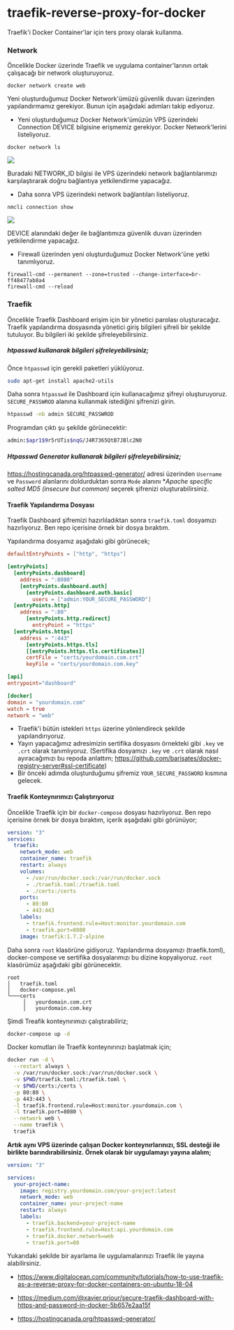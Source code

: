 # traefik-reverse-proxy-for-docker

Traefik'i Docker Container'lar için ters proxy olarak kullanma.


### Network

Öncelikle Docker üzerinde Traefik ve uygulama container'larının ortak çalışacağı bir network oluşturuyoruz.

```
docker network create web
```

Yeni oluşturduğumuz Docker Network'ümüzü güvenlik duvarı üzerinden yapılandırmamız gerekiyor. Bunun için aşağıdaki adımları takip ediyoruz.

- Yeni oluşturduğumuz Docker Network'ümüzün VPS üzerindeki Connection DEVICE bilgisine erişmemiz gerekiyor. Docker Network'lerini listeliyoruz.

```
docker network ls
```

[![](http://barisates.com/git/traefik/network-ls.png)](http://barisates.com/git/traefik/network-ls.png)

Buradaki NETWORK_ID bilgisi ile VPS üzerindeki network bağlantılarımızı karşılaştırarak doğru bağlantıya yetkilendirme yapacağız.

- Daha sonra VPS üzerindeki network bağlantıları listeliyoruz.

```
nmcli connection show
```

[![](http://barisates.com/git/traefik/network-connection.png)](http://barisates.com/git/traefik/network-connection.png)

DEVICE alanındaki değer ile bağlantımıza güvenlik duvarı üzerinden yetkilendirme yapacağız.

- Firewall üzerinden yeni oluşturduğumuz Docker Network'üne yetki tanımlıyoruz.

 ```
firewall-cmd --permanent --zone=trusted --change-interface=br-ff48477ab8a4
firewall-cmd --reload
```

### Traefik

Öncelikle Traefik Dashboard erişim için bir yönetici parolası oluşturacağız. Traefik yapılandırma dosyasında yönetici giriş bilgileri şifreli bir şekilde tutuluyor. Bu bilgileri iki şekilde şifreleyebilirsiniz.

##### htpasswd kullanarak bilgileri şifreleyebilirsiniz;

Önce `htpasswd` için gerekli paketleri yüklüyoruz.

```bash
sudo apt-get install apache2-utils
```

Daha sonra `htpasswd` ile Dashboard için kullanacağımız şifreyi oluşturuyoruz. `SECURE_PASSWROD` alanına kullanmak istediğini şifrenizi girin.

```bash
htpasswd -nb admin SECURE_PASSWROD
```

Programdan çıktı şu şekilde görünecektir:

```bash
admin:$apr1$9r5rUTis$nqG/J4R7365QtB7JBlc2N0
```

##### Htpasswd Generator kullanarak bilgileri şifreleyebilirsiniz;

https://hostingcanada.org/htpasswd-generator/ adresi üzerinden `Username` ve `Password` alanlarını doldurduktan sonra `Mode` alanını **Apache specific salted MD5 (insecure but common)* seçerek şifrenizi oluşturabilirsiniz.

#### Traefik Yapılandırma Dosyası

Traefik Dashboard şifremizi hazırlıladıktan sonra `traefik.toml` dosyamızı hazırlıyoruz. Ben repo içerisine örnek bir dosya bıraktım.

Yapılandırma dosyamız aşağıdaki gibi görünecek;

```toml
defaultEntryPoints = ["http", "https"]

[entryPoints]
  [entryPoints.dashboard]
    address = ":8080"
    [entryPoints.dashboard.auth]
      [entryPoints.dashboard.auth.basic]
        users = ["admin:YOUR_SECURE_PASSWORD"]
  [entryPoints.http]
    address = ":80"
      [entryPoints.http.redirect]
        entryPoint = "https"
  [entryPoints.https]
    address = ":443"
      [entryPoints.https.tls]
      [[entryPoints.https.tls.certificates]]
      certFile = "certs/yourdomain.com.crt"
      keyFile = "certs/yourdomain.com.key"

[api]
entrypoint="dashboard"

[docker]
domain = "yourdomain.com"
watch = true
network = "web"
```
- Traefik'i bütün istekleri `https` üzerine yönlendireck şekilde yapılandırıyoruz. 
- Yayın yapacağımız adresimizin sertifika dosyasını örnekteki gibi `.key` ve `.crt` olarak tanımlıyoruz. (Sertifika dosyamızı `.key` ve `.crt` olarak nasıl ayıracağımızı bu repoda anlattım; https://github.com/barisates/docker-registry-server#ssl-certificate)
- Bir önceki adımda oluşturduğumu şifremiz `YOUR_SECURE_PASSWORD` kısmına gelecek.

#### Traefik Konteynırımızı Çalıştırıyoruz

Öncelikle Traefik için bir `docker-compose` dosyası hazırlıyoruz. Ben repo içerisine örnek bir dosya bıraktım, içerik aşağıdaki gibi görünüyor;

```yml
version: "3"
services:
  traefik:
    network_mode: web
    container_name: traefik
    restart: always
    volumes:
      - /var/run/docker.sock:/var/run/docker.sock
      - ./traefik.toml:/traefik.toml
      - ./certs:/certs
    ports:
      - 80:80
      - 443:443
    labels:
      - traefik.frontend.rule=Host:monitor.yourdomain.com
      - traefik.port=8080
    image: traefik:1.7.2-alpine
```

Daha sonra `root` klasörüne gidiyoruz. Yapılandırma dosyamızı (traefik.toml), docker-compose ve sertifika dosyalarımızı bu dizine kopyalıyoruz. `root` klasörümüz aşağıdaki gibi görünecektir.

```
root
│   traefik.toml
│   docker-compose.yml 
└───certs
     │   yourdomain.com.crt
     │   yourdomain.com.key
```

Şimdi Treafik konteynırımızı çalıştırabiliriz;

```bash
docker-compose up -d
```

Docker komutları ile Traefik konteynırınızı başlatmak için;

```bash
docker run -d \
  --restart always \
  -v /var/run/docker.sock:/var/run/docker.sock \
  -v $PWD/traefik.toml:/traefik.toml \
  -v $PWD/certs:/certs \
  -p 80:80 \
  -p 443:443 \
  -l traefik.frontend.rule=Host:monitor.yourdomain.com \
  -l traefik.port=8080 \
  --network web \
  --name traefik \
  traefik
```

**Artık aynı VPS üzerinde çalışan Docker konteynırlarınızı, SSL desteği ile birlikte barındırabilirsiniz. Örnek olarak bir uygulamayı yayına alalım;**

```yml
version: "3"

services:
  your-project-name:
    image: registry.yourdomain.com/your-project:latest
    network_mode: web
    container_name: your-project-name
    restart: always
    labels:
      - traefik.backend=your-project-name
      - traefik.frontend.rule=Host:api.yourdomain.com
      - traefik.docker.network=web
      - traefik.port=80
```

Yukarıdaki şekilde bir ayarlama ile uygulamalarınızı Traefik ile yayına alabilirsiniz.

- https://www.digitalocean.com/community/tutorials/how-to-use-traefik-as-a-reverse-proxy-for-docker-containers-on-ubuntu-18-04

- https://medium.com/@xavier.priour/secure-traefik-dashboard-with-https-and-password-in-docker-5b657e2aa15f

- https://hostingcanada.org/htpasswd-generator/
